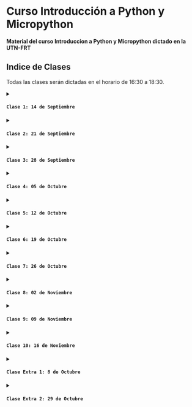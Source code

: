 # Curso Introducción a Python y Micropython

**Material del curso Introduccion a Python y Micropython dictado en la UTN-FRT**

## Indice de Clases

Todas las clases serán dictadas en el horario de 16:30 a 18:30.

<details>
<summary>
  
#### `Clase 1: 14 de Septiembre`

</summary>

Breve historia de Python y su Filosofía. Principios de diseño de Python (PEP 20). Instalación y Configuración de Python y entornos de desarrollo (IDE).

- **Diapositiva:** [Clase 1](Clase01.pdf)

***Material Extra***

- **Python:** [Link](https://www.python.org/)
- **Visual Studio Code:** [Link](https://code.visualstudio.com/)

</details>

<details>
<summary>
  
#### `Clase 2: 21 de Septiembre`

</summary>

Sintaxis Básica y Estructuras de Control. Variables, tipos de datos y operadores. Estructuras de control (if, for, while).

- **Diapositiva:** [Clase 2](Clase02.pdf)

</details>

<details>
<summary>
  
#### `Clase 3: 28 de Septiembre`

</summary>

Estructuras de Datos. Listas, tuplas, diccionarios y conjuntos. Manipulación y métodos asociados.

- **Diapositiva:** [Clase 3](Clase03.pdf)

</details>

<details>
<summary>
  
#### `Clase 4: 05 de Octubre`

</summary>

Funciones y Módulos. Definición y uso de funciones. Importación y creación de módulos.

- **Diapositiva:** [Clase 4](Clase04.pdf)

</details>

<details>
<summary>
  
#### `Clase 5: 12 de Octubre`

</summary>

Conceptos Básicos de POO. Clases y objetos. Métodos y atributos.

- **Diapositiva:** [Clase 5](Clase05.pdf)

</details>

<details>
<summary>
  
#### `Clase 6: 19 de Octubre`

</summary>

Qué es un microcontrolador y sus aplicaciones. Comparación entre MicroPython y otros lenguajes de programación para microcontroladores. Instalación de MicroPython en la placa ESP32. Introducción a la herramientas de desarrollo Thonny. Conexión y configuración de la placa.

- **Diapositiva:** [Clase 6](Clase06.pdf)

***Material Extra***

- **MicroPython:** [Link](https://MicroPython.org/)
- **Documentacion de MicroPython:** [Link](https://docs.micropython.org/en/latest/)
- **Pagina oficial con Drivers CH9102X:** [Link](https://www.wch-ic.com/downloads/CH343SER_ZIP.html)
- **Drivers CH9102X alojados aqui en el repositorio:** [Link](driverCH9102X/CH343SER.ZIP)
- **Thonny:** [Link](https://thonny.org/)
- **Ejemplo en Wokwi de blinker con ESP32 y led onboard:** [Link](https://wokwi.com/projects/412197049127131137)
  
</details>

<details>
<summary>
  
#### `Clase 7: 26 de Octubre`

</summary>

Control de Hardware Básico. Manejo de pines GPIO. Lectura de sensores y actuadores.

- **Diapositiva:** [Clase 7](Clase07.pdf)

- **Ejemplo en Wokwi de uso de tres leds:** [Link](https://wokwi.com/projects/412813092810329089)
- **Ejemplo en Wokwi de uso de tres leds y tres botones:** [Link](https://wokwi.com/projects/412816619189701633)
- **Ejemplo en Wokwi de uso de potenciometro:** [Link](https://wokwi.com/projects/412823150331085825)
- **Ejemplo en Wokwi de uso de PWM con un led:** [Link](https://wokwi.com/projects/412827239122614273)
- **Ejemplo en Wokwi de manejo de un servo con potenciometro:** [Link](https://wokwi.com/projects/412828987952574465)
- **Ejemplo en Wokwi de uso de modulo DHT22:** [Link](https://wokwi.com/projects/412832035326576641)
- **Ejemplo de grafica PWM en desmos** [Link](https://www.desmos.com/calculator/wsspteh4rc?lang=es)

</details>

<details>
<summary>
  
#### `Clase 8: 02 de Noviembre`

</summary>

Comunicación Serial. UART, I2C, SPI. Comunicación entre dispositivos.

</details>

<details>
<summary>
  
#### `Clase 9: 09 de Noviembre`

</summary>

Estación. Punto de acceso. Web server.

</details>

<details>
<summary>
  
#### `Clase 10: 16 de Noviembre`

</summary>

Laboratorio 1: Control de LEDs y botones. Laboratorio 2: Monitorización de temperatura y humedad.

</details>

<details>
<summary>
  
#### `Clase Extra 1: 8 de Octubre`

</summary>

Bibliotecas Estándar y Externas. Introducción a las bibliotecas estándar de Python. Uso de bibliotecas populares (NumPy, matplotlib).

- **Diapositiva:** [Clase Extra 1](Clase_extra01.pdf)

</details>

<details>
<summary>
  
#### `Clase Extra 2: 29 de Octubre`

</summary>

Trabajando en equipo. Git y Github.

</details>

